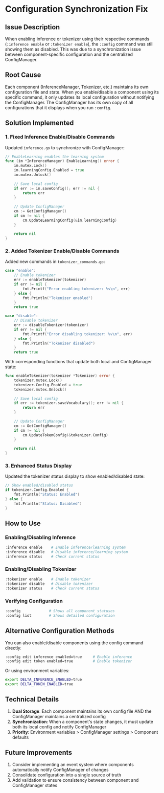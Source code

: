 # Configuration Synchronization Fix

## Issue Description

When enabling inference or tokenizer using their respective commands (`:inference enable` or `:tokenizer enable`), the `:config` command was still showing them as disabled. This was due to a synchronization issue between component-specific configuration and the centralized ConfigManager.

## Root Cause

Each component (InferenceManager, Tokenizer, etc.) maintains its own configuration file and state. When you enable/disable a component using its specific command, it only updates its local configuration without notifying the ConfigManager. The ConfigManager has its own copy of all configurations that it displays when you run `:config`.

## Solution Implemented

### 1. Fixed Inference Enable/Disable Commands

Updated `inference.go` to synchronize with ConfigManager:

```go
// EnableLearning enables the learning system
func (im *InferenceManager) EnableLearning() error {
    im.mutex.Lock()
    im.learningConfig.Enabled = true
    im.mutex.Unlock()
    
    // Save local config
    if err := im.saveConfig(); err != nil {
        return err
    }
    
    // Update ConfigManager
    cm := GetConfigManager()
    if cm != nil {
        cm.UpdateLearningConfig(&im.learningConfig)
    }
    
    return nil
}
```

### 2. Added Tokenizer Enable/Disable Commands

Added new commands in `tokenizer_commands.go`:

```go
case "enable":
    // Enable tokenizer
    err := enableTokenizer(tokenizer)
    if err != nil {
        fmt.Printf("Error enabling tokenizer: %v\n", err)
    } else {
        fmt.Println("Tokenizer enabled")
    }
    return true

case "disable":
    // Disable tokenizer
    err := disableTokenizer(tokenizer)
    if err != nil {
        fmt.Printf("Error disabling tokenizer: %v\n", err)
    } else {
        fmt.Println("Tokenizer disabled")
    }
    return true
```

With corresponding functions that update both local and ConfigManager state:

```go
func enableTokenizer(tokenizer *Tokenizer) error {
    tokenizer.mutex.Lock()
    tokenizer.Config.Enabled = true
    tokenizer.mutex.Unlock()
    
    // Save local config
    if err := tokenizer.saveVocabulary(); err != nil {
        return err
    }
    
    // Update ConfigManager
    cm := GetConfigManager()
    if cm != nil {
        cm.UpdateTokenConfig(&tokenizer.Config)
    }
    
    return nil
}
```

### 3. Enhanced Status Display

Updated the tokenizer status display to show enabled/disabled state:

```go
// Show enabled/disabled status
if tokenizer.Config.Enabled {
    fmt.Println("Status: Enabled")
} else {
    fmt.Println("Status: Disabled")
}
```

## How to Use

### Enabling/Disabling Inference
```bash
:inference enable    # Enable inference/learning system
:inference disable   # Disable inference/learning system
:inference status    # Check current status
```

### Enabling/Disabling Tokenizer
```bash
:tokenizer enable    # Enable tokenizer
:tokenizer disable   # Disable tokenizer
:tokenizer status    # Check current status
```

### Verifying Configuration
```bash
:config             # Shows all component statuses
:config list        # Shows detailed configuration
```

## Alternative Configuration Methods

You can also enable/disable components using the config command directly:

```bash
:config edit inference enabled=true     # Enable inference
:config edit token enabled=true         # Enable tokenizer
```

Or using environment variables:
```bash
export DELTA_INFERENCE_ENABLED=true
export DELTA_TOKEN_ENABLED=true
```

## Technical Details

1. **Dual Storage**: Each component maintains its own config file AND the ConfigManager maintains a centralized config
2. **Synchronization**: When a component's state changes, it must update both its local config and notify ConfigManager
3. **Priority**: Environment variables > ConfigManager settings > Component defaults

## Future Improvements

1. Consider implementing an event system where components automatically notify ConfigManager of changes
2. Consolidate configuration into a single source of truth
3. Add validation to ensure consistency between component and ConfigManager states